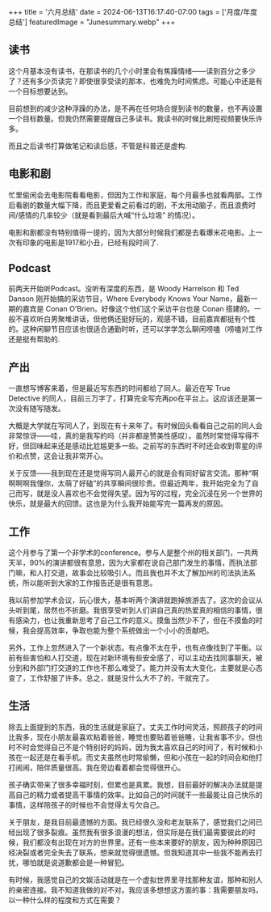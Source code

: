 +++
title = '六月总结'
date = 2024-06-13T16:17:40-07:00
tags = ['月度/年度总结']
featuredImage = "Junesummary.webp"
+++

 ## 读书
   这个月基本没有读书，在那读书的几个小时里会有焦躁情绪——读到百分之多少了？还有多少页读完？即使很享受读的那本，也难免为时间焦虑。可能心中还是有一个目标想要达到。

   目前想到的减少这种浮躁的办法，是不再在任何场合提到读书的数量，也不再设置一个目标数量。但我仍然需要提醒自己多读书。我读书的时候比刷短视频要快乐许多。

   而且之后读书打算做笔记和读后感，不管是科普还是虚构. 

## 电影和剧
   忙里偷闲会去电影院看看电影，但因为工作和家庭，每个月最多也就看两部。工作后看剧的数量大幅下降，而且更爱看之前看过的剧，不太用动脑子，而且浪费时间/感情的几率较少（就是看到最后大喊“什么垃圾” 的情况）。

   电影和剧都没有特别值得一提的，因为大部分时候我们都是去看爆米花电影。上一次有印象的电影是1917和小丑，已经有段时间了. 

## Podcast
  前两天开始听Podcast。没听有深度的东西，是 Woody Harrelson 和 Ted Danson 刚开始搞的采访节目，Where Everybody Knows Your Name，最新一期的嘉宾是 Conan O'Brien。好像这个他们这个采访平台也是 Conan 搭建的。一般不喜欢听白男聚堆讲话，但他俩还挺好玩的，观感不错，目前嘉宾都挺有个性的。这种闲聊节目应该也很适合通勤时听，还可以学学怎么聊闲唠嗑（唠嗑对工作还是挺有帮助的.

## 产出
   一直想写博客来着，但是最近写东西的时间都给了同人。最近在写 True Detective 的同人，目前三万字了，打算完全写完再po在平台上。这应该还是第一次没有随写随发。

   大概是大学就在写同人了，到现在有十来年了。有时候回头看看自己之前的同人会非常惊讶——哇，真的是我写的吗（并非都是赞美性感叹）。虽然时常觉得写得不好，但回味起来还是感动比尬尴更多一些。之前写的东西时不时还会收到零星的评价和点赞，这会让我非常开心。

   关于反馈——我到现在还是觉得写同人最开心的就是会有同好留言交流。那种“啊啊啊啊我懂你，太萌了好磕”的共享瞬间很珍贵。但最近两年，我开始完全为了自己而写，就是没人喜欢也不会觉得失望。因为写的过程，完全沉浸在另一个世界的快乐，就是最大的回馈。这也是为什么我开始能写完一篇再发的原因。

## 工作
   这个月参与了第一个非学术的conference。参与人是整个州的相关部门，一共两天半，90%的演讲都很有意思，因为大家都在说自己部门发生的事情，而执法部门嘛，和人打交道，故事会比较吸引人。而且我也并不太了解加州的司法执法系统，所以能听到大家的工作报告还是很有意思。
   
   我以前参加学术会议，玩心很大，基本听两个演讲就跑掉旅游去了。这次的会议从头听到尾，居然也不折磨。我很享受听到人们讲自己真的热爱真的相信的事情，很有感染力，也让我重新思考了自己工作的意义。摸鱼当然少不了，但在不摸鱼的时候，我会提高效率，争取也能为整个系统做出一个小小的贡献吧。

   另外，工作上忽然进入了一个新状态。有点像不太在乎，也有点像找到了平衡。以前有些害怕和人打交道，现在对新环境有些安全感了，可以主动去找同事聊天，被分到和外部门打交道的工作也不那么难受了。能力并没有太大变化，主要就是心态变了，工作舒服了许多。总之，就是没什么大不了的，干就完了。

## 生活
   除去上面提到的东西，我的生活就是家庭了。丈夫工作时间灵活，照顾孩子的时间比我多，现在小朋友最喜欢粘着爸爸，睡觉也要贴着爸爸睡，让我省事不少。但也时不时会觉得自己不是个特别好的妈妈，因为我太喜欢自己的时间了，有时候和小孩在一起还是在看手机。而丈夫虽然也时常偷懒，但和小孩在一起的时间会和他打打闹闹，陪伴质量很高。我在旁边看着都会觉得很开心。

   孩子确实带来了很多幸福时刻，但累也是真累。我想，目前最好的解决办法就是提高自己的精力或者提高干事情的效率。比如自己的时间就干一些最能让自己快乐的事情，这样陪孩子的时候也不会觉得太亏欠自己。

   关于朋友，是我目前最遗憾的方面。我已经很久没和老友联系了，感觉我们之间已经出现了很多裂痕。虽然我有很多浪漫的想法，但实际是在我们最需要彼此的时候，我们都没有出现在对方的世界里。还有一些本来要好的朋友，因为种种原因已经决裂或者完全失去了联系，想来就觉得很遗憾。但我知道其中一些我不能再去打扰，哪怕就是说道歉都会是一种冒犯。
   
   有时候，我感觉自己的文娱活动就是在一个虚拟世界里寻找那种友谊，那种和别人的亲密连接。我不知道我做的对不对。我应该多想想这方面的事：我需要朋友吗，以一种什么样的程度和方式在需要？
   
   

